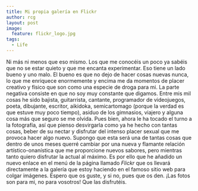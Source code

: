 ```yaml
---
title: Mi propia galería en Flickr
author: rcg
layout: post
image:
  feature: flickr_logo.jpg
tags:
  - Life
---
```


Ni más ni menos que eso mismo. Los que me conocéis un poco ya sabéis que no se
estar quieto y que me encanta experimentar. Eso tiene un lado bueno y uno malo.
El bueno es que no dejo de hacer cosas nuevas nunca, lo que me enriquece
enormemente y encima me da momentos de placer creativo y físico que son como una
especie de droga para mi. La parte negativa consiste en que no soy muy constante
que digamos. Entre mis mil cosas he sido bajista, guitarrista, cantante,
programador de videojuegos, poeta, dibujante, escritor, aikidoka, semicartomago
(porque la verdad es que estuve muy poco tiempo), asiduo de los gimnasios,
viajero y alguna cosa más que seguro se me olvida. Pues bien, ahora le ha tocado
el turno a la fotografía, así que pienso desvirgarla como ya he hecho con tantas
cosas, beber de su nectar y disfrutar del intenso placer sexual que me provoca
hacer algo nuevo. Supongo que esta será una de tantas cosas que dentro de unos
meses querré cambiar por una nueva y flamante relación artístico-onanística que
me proporcione nuevos sabores, pero mientras tanto quiero disfrutar la actual al
máximo. Es por ello que he añadido un nuevo enlace en el menú de la página
llamado *Flickr* que os llevará directamente a la galería que estoy
haciendo en el famoso sitio web para colgar imágenes. Espero que os guste, y si
no, pues que os den. ¡Las fotos son para mi, no para vosotros! Que las
disfrutéis.

